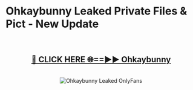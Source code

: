 # Ohkaybunny Leaked Private Files & Pict - New Update
<br>
<div align="center">
<h2><a href="https://mediafilles.blogspot.com/?title=Ohkaybunny" rel="nofollow">🔴 CLICK HERE 🌐==►► Ohkaybunny</a></h2>
<br>
<a href="https://mediafilles.blogspot.com/?title=Ohkaybunny" rel="nofollow" data-target="animated-image.originalLink"><img src="https://i.ibb.co.com/WyWwxjT/player-gif2.gif" alt="Ohkaybunny Leaked OnlyFans" style="max-width: 100%; display: inline-block;" data-target="animated-image.originalImage"></a>
</div>
<br>